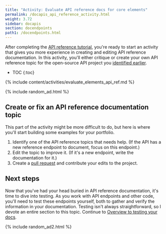 ```yaml
---
title: "Activity: Evaluate API reference docs for core elements"
permalink: /docapis_api_reference_activity.html
weight: 3.72
sidebar: docapis
section: docendpoints
path1: /docendpoints.html
---
```


After completing the [API reference tutorial](docapis_api_reference_tutorial_overview.html), you're ready to start an activity that gives you more experience in creating and editing API reference documentation. In this activity, you'll either critique or create your own API reference topic for the open-source API project you [identified earlier](docapis_find_open_source_project.html).

* TOC
{:toc}

{% include content/activities/evaluate_elements_api_ref.md %}

{% include random_ad.html %}

## Create or fix an API reference documentation topic

This part of the activity might be more difficult to do, but here is where you'll start building some examples for your portfolio.

1.  Identify one of the API reference topics that needs help. (If the API has a new reference endpoint to document, focus on this endpoint.)
2.  Edit the topic to improve it. (If it's a new endpoint, write the documentation for it.)
6.  Create a [pull request](pubapis_github_pull_requests.html) and contribute your edits to the project.

## Next steps

Now that you've had your head buried in API reference documentation, it's time to dive into testing. As you work with API endpoints and other code, you'll need to test these endpoints yourself, both to gather and verify the information in your documentation. Testing isn't always straightforward, so I devote an entire section to this topic. Continue to [Overview to testing your docs](testingdocs_overview.html).

{% include random_ad2.html %}
